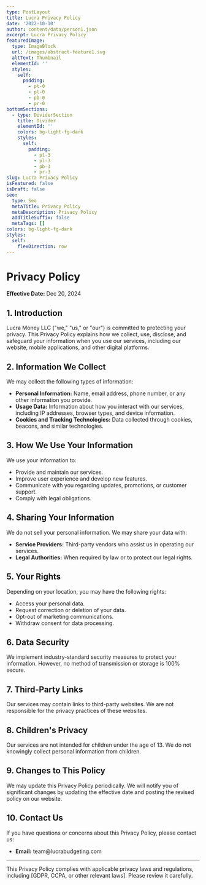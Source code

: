 ```yaml
---
type: PostLayout
title: Lucra Privacy Policy
date: '2022-10-10'
author: content/data/person1.json
excerpt: Lucra Privacy Policy
featuredImage:
  type: ImageBlock
  url: /images/abstract-feature1.svg
  altText: Thumbnail
  elementId: ''
  styles:
    self:
      padding:
        - pt-0
        - pl-0
        - pb-0
        - pr-0
bottomSections:
  - type: DividerSection
    title: Divider
    elementId: ''
    colors: bg-light-fg-dark
    styles:
      self:
        padding:
          - pt-3
          - pl-3
          - pb-3
          - pr-3
slug: Lucra Privacy Policy
isFeatured: false
isDraft: false
seo:
  type: Seo
  metaTitle: Privacy Policy
  metaDescription: Privacy Policy
  addTitleSuffix: false
  metaTags: []
colors: bg-light-fg-dark
styles:
  self:
    flexDirection: row
---
```

# Privacy Policy

**Effective Date:** Dec 20, 2024

## 1. Introduction

Lucra Money LLC ("we," "us," or "our") is committed to protecting your privacy. This Privacy Policy explains how we collect, use, disclose, and safeguard your information when you use our services, including our website, mobile applications, and other digital platforms.

## 2. Information We Collect

We may collect the following types of information:

*   **Personal Information:** Name, email address, phone number, or any other information you provide.
*   **Usage Data:** Information about how you interact with our services, including IP addresses, browser types, and device information.
*   **Cookies and Tracking Technologies:** Data collected through cookies, beacons, and similar technologies.

## 3. How We Use Your Information

We use your information to:

*   Provide and maintain our services.
*   Improve user experience and develop new features.
*   Communicate with you regarding updates, promotions, or customer support.
*   Comply with legal obligations.

## 4. Sharing Your Information

We do not sell your personal information. We may share your data with:

*   **Service Providers:** Third-party vendors who assist us in operating our services.
*   **Legal Authorities:** When required by law or to protect our legal rights.

## 5. Your Rights

Depending on your location, you may have the following rights:

*   Access your personal data.
*   Request correction or deletion of your data.
*   Opt-out of marketing communications.
*   Withdraw consent for data processing.

## 6. Data Security

We implement industry-standard security measures to protect your information. However, no method of transmission or storage is 100% secure.

## 7. Third-Party Links

Our services may contain links to third-party websites. We are not responsible for the privacy practices of these websites.

## 8. Children's Privacy

Our services are not intended for children under the age of 13. We do not knowingly collect personal information from children.

## 9. Changes to This Policy

We may update this Privacy Policy periodically. We will notify you of significant changes by updating the effective date and posting the revised policy on our website.

## 10. Contact Us

If you have questions or concerns about this Privacy Policy, please contact us:

*   **Email:** team\@lucrabudgeting.com

***

This Privacy Policy complies with applicable privacy laws and regulations, including \[GDPR, CCPA, or other relevant laws]. Please review it carefully.
